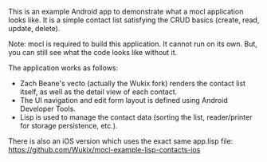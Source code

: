 This is an example Android app to demonstrate what a mocl application looks like. It is a simple contact list satisfying the CRUD basics (create, read, update, delete).

Note: mocl is required to build this application. It cannot run on its own. But, you can still see what the code looks like without it.

The application works as follows:
* Zach Beane's vecto (actually the Wukix fork) renders the contact list itself, as well as the detail view of each contact.
* The UI navigation and edit form layout is defined using Android Developer Tools.
* Lisp is used to manage the contact data (sorting the list, reader/printer for storage persistence, etc.).

There is also an iOS version which uses the exact same app.lisp file:
https://github.com/Wukix/mocl-example-lisp-contacts-ios

